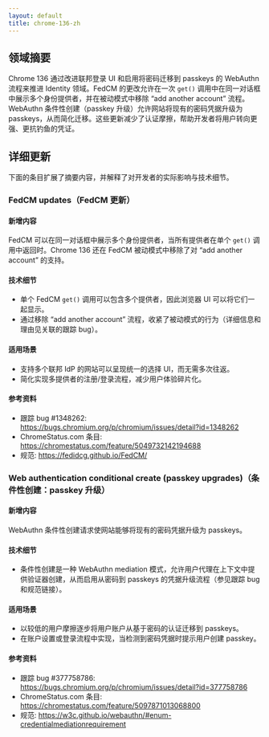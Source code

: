 ```yaml
---
layout: default
title: chrome-136-zh
---
```


## 领域摘要

Chrome 136 通过改进联邦登录 UI 和启用将密码迁移到 passkeys 的 WebAuthn 流程来推进 Identity 领域。FedCM 的更改允许在一次 `get()` 调用中在同一对话框中展示多个身份提供者，并在被动模式中移除 “add another account” 流程。WebAuthn 条件性创建（passkey 升级）允许网站将现有的密码凭据升级为 passkeys，从而简化迁移。这些更新减少了认证摩擦，帮助开发者将用户转向更强、更抗钓鱼的凭证。

## 详细更新

下面的条目扩展了摘要内容，并解释了对开发者的实际影响与技术细节。

### FedCM updates（FedCM 更新）

#### 新增内容
FedCM 可以在同一对话框中展示多个身份提供者，当所有提供者在单个 `get()` 调用中返回时。Chrome 136 还在 FedCM 被动模式中移除了对 “add another account” 的支持。

#### 技术细节
- 单个 FedCM `get()` 调用可以包含多个提供者，因此浏览器 UI 可以将它们一起显示。
- 通过移除 “add another account” 流程，收紧了被动模式的行为（详细信息和理由见关联的跟踪 bug）。

#### 适用场景
- 支持多个联邦 IdP 的网站可以呈现统一的选择 UI，而无需多次往返。
- 简化实现多提供者的注册/登录流程，减少用户体验碎片化。

#### 参考资料
- 跟踪 bug #1348262: https://bugs.chromium.org/p/chromium/issues/detail?id=1348262
- ChromeStatus.com 条目: https://chromestatus.com/feature/5049732142194688
- 规范: https://fedidcg.github.io/FedCM/

### Web authentication conditional create (passkey upgrades)（条件性创建：passkey 升级）

#### 新增内容
WebAuthn 条件性创建请求使网站能够将现有的密码凭据升级为 passkeys。

#### 技术细节
- 条件性创建是一种 WebAuthn mediation 模式，允许用户代理在上下文中提供验证器创建，从而启用从密码到 passkeys 的凭据升级流程（参见跟踪 bug 和规范链接）。

#### 适用场景
- 以较低的用户摩擦逐步将用户账户从基于密码的认证迁移到 passkeys。
- 在账户设置或登录流程中实现，当检测到密码凭据时提示用户创建 passkey。

#### 参考资料
- 跟踪 bug #377758786: https://bugs.chromium.org/p/chromium/issues/detail?id=377758786
- ChromeStatus.com 条目: https://chromestatus.com/feature/5097871013068800
- 规范: https://w3c.github.io/webauthn/#enum-credentialmediationrequirement
